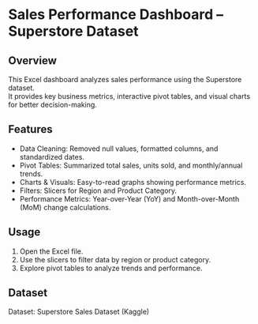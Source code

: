 # Sales Performance Dashboard – Superstore Dataset

## Overview
This Excel dashboard analyzes sales performance using the Superstore dataset.  
It provides key business metrics, interactive pivot tables, and visual charts for better decision-making.

## Features
- Data Cleaning: Removed null values, formatted columns, and standardized dates.
- Pivot Tables: Summarized total sales, units sold, and monthly/annual trends.
- Charts & Visuals: Easy-to-read graphs showing performance metrics.
- Filters: Slicers for Region and Product Category.
- Performance Metrics: Year-over-Year (YoY) and Month-over-Month (MoM) change calculations.

## Usage
1. Open the Excel file.
2. Use the slicers to filter data by region or product category.
3. Explore pivot tables to analyze trends and performance.

## Dataset
Dataset: Superstore Sales Dataset (Kaggle)
